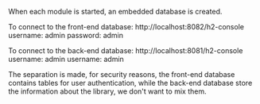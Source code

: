 When each module is started, an embedded database is created.

To connect to the front-end database:
http://localhost:8082/h2-console
username: admin
password: admin

To connect to the back-end database:
http://localhost:8081/h2-console
username: admin
username: admin

The separation is made, for security reasons, 
the front-end database contains tables for user authentication, 
while the back-end database store the information about the library, we don't want to mix them.